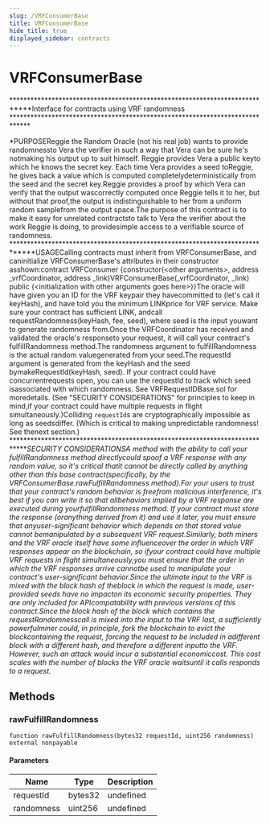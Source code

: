 ```yaml
---
slug: /VRFConsumerBase
title: VRFConsumerBase
hide_title: true
displayed_sidebar: contracts
---
```

# VRFConsumerBase





****************************************************************************Interface for contracts using VRF randomness *****************************************************************************

*PURPOSEReggie the Random Oracle (not his real job) wants to provide randomnessto Vera the verifier in such a way that Vera can be sure he&#39;s notmaking his output up to suit himself. Reggie provides Vera a public keyto which he knows the secret key. Each time Vera provides a seed toReggie, he gives back a value which is computed completelydeterministically from the seed and the secret key.Reggie provides a proof by which Vera can verify that the output wascorrectly computed once Reggie tells it to her, but without that proof,the output is indistinguishable to her from a uniform random samplefrom the output space.The purpose of this contract is to make it easy for unrelated contractsto talk to Vera the verifier about the work Reggie is doing, to providesimple access to a verifiable source of randomness. *****************************************************************************USAGECalling contracts must inherit from VRFConsumerBase, and caninitialize VRFConsumerBase&#39;s attributes in their constructor asshown:contract VRFConsumer {constructor(&lt;other arguments&gt;, address _vrfCoordinator, address _link)VRFConsumerBase(_vrfCoordinator, _link) public {&lt;initialization with other arguments goes here&gt;}}The oracle will have given you an ID for the VRF keypair they havecommitted to (let&#39;s call it keyHash), and have told you the minimum LINKprice for VRF service. Make sure your contract has sufficient LINK, andcall requestRandomness(keyHash, fee, seed), where seed is the input youwant to generate randomness from.Once the VRFCoordinator has received and validated the oracle&#39;s responseto your request, it will call your contract&#39;s fulfillRandomness method.The randomness argument to fulfillRandomness is the actual random valuegenerated from your seed.The requestId argument is generated from the keyHash and the seed bymakeRequestId(keyHash, seed). If your contract could have concurrentrequests open, you can use the requestId to track which seed isassociated with which randomness. See VRFRequestIDBase.sol for moredetails. (See &quot;SECURITY CONSIDERATIONS&quot; for principles to keep in mind,if your contract could have multiple requests in flight simultaneously.)Colliding `requestId`s are cryptographically impossible as long as seedsdiffer. (Which is critical to making unpredictable randomness! See thenext section.) *****************************************************************************SECURITY CONSIDERATIONSA method with the ability to call your fulfillRandomness method directlycould spoof a VRF response with any random value, so it&#39;s critical thatit cannot be directly called by anything other than this base contract(specifically, by the VRFConsumerBase.rawFulfillRandomness method).For your users to trust that your contract&#39;s random behavior is freefrom malicious interference, it&#39;s best if you can write it so that allbehaviors implied by a VRF response are executed *during* yourfulfillRandomness method. If your contract must store the response (oranything derived from it) and use it later, you must ensure that anyuser-significant behavior which depends on that stored value cannot bemanipulated by a subsequent VRF request.Similarly, both miners and the VRF oracle itself have some influenceover the order in which VRF responses appear on the blockchain, so ifyour contract could have multiple VRF requests in flight simultaneously,you must ensure that the order in which the VRF responses arrive cannotbe used to manipulate your contract&#39;s user-significant behavior.Since the ultimate input to the VRF is mixed with the block hash of theblock in which the request is made, user-provided seeds have no impacton its economic security properties. They are only included for APIcompatability with previous versions of this contract.Since the block hash of the block which contains the requestRandomnesscall is mixed into the input to the VRF *last*, a sufficiently powerfulminer could, in principle, fork the blockchain to evict the blockcontaining the request, forcing the request to be included in adifferent block with a different hash, and therefore a different inputto the VRF. However, such an attack would incur a substantial economiccost. This cost scales with the number of blocks the VRF oracle waitsuntil it calls responds to a request.*

## Methods

### rawFulfillRandomness

```solidity
function rawFulfillRandomness(bytes32 requestId, uint256 randomness) external nonpayable
```





#### Parameters

| Name | Type | Description |
|---|---|---|
| requestId | bytes32 | undefined
| randomness | uint256 | undefined



